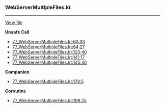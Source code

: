 ### WebServerMultipleFiles.kt
---
[View file](../files/77_WebServerMultipleFiles.kt)

**Unsafe Call**

 - [77_WebServerMultipleFiles.kt:63:33](../files/77_WebServerMultipleFiles.kt#L63)
 - [77_WebServerMultipleFiles.kt:64:27](../files/77_WebServerMultipleFiles.kt#L64)
 - [77_WebServerMultipleFiles.kt:120:40](../files/77_WebServerMultipleFiles.kt#L120)
 - [77_WebServerMultipleFiles.kt:141:17](../files/77_WebServerMultipleFiles.kt#L141)
 - [77_WebServerMultipleFiles.kt:145:40](../files/77_WebServerMultipleFiles.kt#L145)

**Companion**

 - [77_WebServerMultipleFiles.kt:178:5](../files/77_WebServerMultipleFiles.kt#L178)

**Coroutine**

 - [77_WebServerMultipleFiles.kt:109:25](../files/77_WebServerMultipleFiles.kt#L109)
